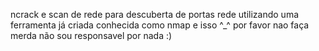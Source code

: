 ncrack e scan de rede para descuberta de portas
rede utilizando uma ferramenta já criada conhecida como
nmap e isso ^_^ por favor nao faça merda 
não sou responsavel por nada :) 

